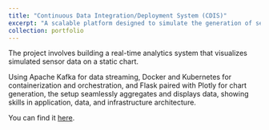 ```yaml
---
title: "Continuous Data Integration/Deployment System (CDIS)"
excerpt: "A scalable platform designed to simulate the generation of sensor data, process this data, and visualize it using Flask. <br/><img src='/images/CIDS.png'>")
collection: portfolio
---
```


The project involves building a real-time analytics system that visualizes simulated sensor data on a static chart. 

Using Apache Kafka for data streaming, Docker and Kubernetes for containerization and orchestration, and Flask paired with Plotly for chart generation, the setup seamlessly aggregates and displays data, showing skills in application, data, and infrastructure architecture.

You can find it [here](https://github.com/dyang21/Continuous-Data-Integration-Deployment-System/tree/main).
